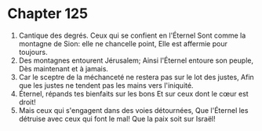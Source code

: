 # Chapter 125

1. Cantique des degrés. Ceux qui se confient en l'Éternel Sont comme la montagne de Sion: elle ne chancelle point, Elle est affermie pour toujours.
2. Des montagnes entourent Jérusalem; Ainsi l'Éternel entoure son peuple, Dès maintenant et à jamais.
3. Car le sceptre de la méchanceté ne restera pas sur le lot des justes, Afin que les justes ne tendent pas les mains vers l'iniquité.
4. Éternel, répands tes bienfaits sur les bons Et sur ceux dont le cœur est droit!
5. Mais ceux qui s'engagent dans des voies détournées, Que l'Éternel les détruise avec ceux qui font le mal! Que la paix soit sur Israël!

